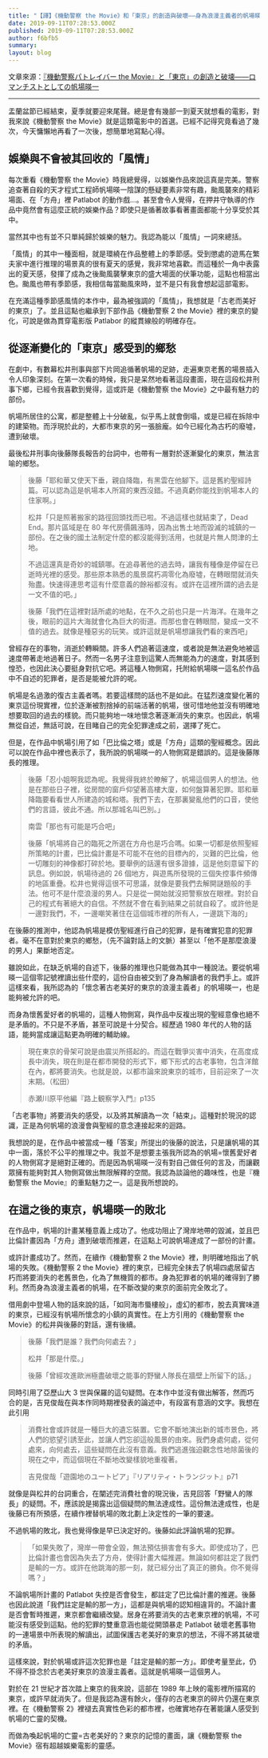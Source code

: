 ```yaml
---
title: "【譯】《機動警察 the Movie》和「東京」的創造與破壞――身為浪漫主義者的帆場暎一"
date: 2019-09-11T07:28:53.000Z
published: 2019-09-11T07:28:53.000Z
author: f6bfb5
summary:
layout: blog
---
```


文章來源：[『機動警察パトレイバー the Movie』と「東京」の創造と破壊――ロマンチストとしての帆場暎一](http://amberfeb.hatenablog.com/entry/2014/08/17/222326)

---

盂蘭盆節已經結束，夏季就要迎來尾聲。總是會有幾部一到夏天就想看的電影，對我來說《機動警察 the Movie》就是這類電影中的首選。已經不記得究竟看過了幾次，今天慵懶地再看了一次後，想簡單地寫點心得。

## 娛樂與不會被其回收的「風情」

每次重看《機動警察 the Movie》時我總覺得，以娛樂作品來說這真是完美。警察追查著自殺的天才程式工程師帆場暎一陰謀的懸疑要素非常有趣，颱風襲來的精彩場面、在「方舟」裡 Patlabot 的動作戲…。甚至會令人覺得，在押井守執導的作品中竟然會有這麼正統的娛樂作品？即使只是循著故事看著畫面都能十分享受於其中。

當然其中也有並不只單純歸於娛樂的魅力。我認為能以「風情」一詞來總括。

「風情」的其中一種面相，就是環繞在作品整體上的季節感。受到懲處的遊馬在繁夫家中進行推理的場景真的很有夏天的感覺，我非常地喜歡。而這種於一角中表露出的夏天感，發揮了成為之後颱風襲擊東京的盛大場面的伏筆功能，這點也相當出色。颱風也帶有季節感，我相信每當颱風來時，並不是只有我會想起這部電影。

在充滿這種季節感風情的本作中，最為被強調的「風情」，我想就是「古老而美好的東京」了。並且這點也繼承到下部作品《機動警察 2 the Movie》裡的東京的變化，可說是做為貫穿電影版 Patlabor 的縱貫線般的明確存在。

## 從逐漸變化的「東京」感受到的鄉愁

在劇中，有數幕松井刑事與部下片岡追循著帆場的足跡，走遍東京老舊的場景插入令人印象深刻。在第一次看的時候，我只是呆然地看著這段畫面，現在這段松井刑事下鄉，已經令我喜歡到覺得，這或許是《機動警察 the Movie》之中最有魅力的部份。

帆場所居住的公寓，都是整體上十分破亂，似乎馬上就會倒塌，或是已經在拆除中的建築物。而浮現於此的，大都市東京的另一張臉龐。如今已經化為古朽的廢墟，遭到破壞。

最後松井刑事向後藤隊長報告的台詞中，也帶有一層對於逐漸變化的東京，無法言喻的鄉愁。

> 後藤「耶和華又使天下垂，親自降臨，有黑雲在他腳下。這是舊約聖經詩篇。可以認為這是帆場本人所寫的東西沒錯。不過真虧你能找到帆場本人的住家啊。」
>
> 松井「只是照著搬家的路徑回頭找而已啦。不過這樣也就結束了，Dead End。那片區域是在 80 年代房價飆漲時，因為出售土地而毀滅的城鎮的一部份。在之後的國土法制定什麼的都沒能得到活用，也就是片無人問津的土地。
>
> 不過這還真是奇妙的城鎮哪。在追尋著他的過去時，讓我有種像是停留在已逝時光裡的感受。那些原本熟悉的風景腐朽凋零化為廢墟，在轉眼間就消失殆盡。快速得連思考這有什麼意義的餘裕都沒有。或許在這裡所謂的過去是一文不值的吧。」
>
> 後藤「我們在這裡對話所處的地點，在不久之前也只是一片海洋。在幾年之後，眼前的這片大海就會化為巨大的街道。而那也會在轉眼間，變成一文不值的過去。就像是種惡劣的玩笑。或許這就是帆場想讓我們看的東西吧」

曾經存在的事物，消逝於轉瞬間。許多人們追著這速度，或者說是無法避免地被這速度帶著走地過著日子。然而一名男子注意到這驚人而無能為力的速度，對其感到惶恐，也因此決心要挺身對抗它吧。將這種人物側寫，托附給帆場暎一這名於作品中不自述的犯罪者，是否是能被允許的呢。

帆場是名過激的復古主義者嗎。若要這樣問的話也不是如此。在猛烈速度變化著的東京這份現實裡，位於逐漸被割捨掉的前端活著的帆場，很可惜地他並沒有明確地想要取回的過去的樣貌。而只能夠地一味地懷念著逐漸消失的東京。也因此，帆場無從自述，無話可說，在目睹自己的完全犯罪達成之前，選擇了死亡。

但是，在作品中帆場引用了如「巴比倫之塔」或是「方舟」這類的聖經概念。因此可以說在作品中裡也表示了，我所說的帆場暎一的人物側寫是錯誤的。這是後藤隊長的推理。

> 後藤「忍小姐啊我認為呢。我覺得我終於瞭解了，帆場這個男人的想法。他是在那些日子裡，從房間的窗戶仰望著高樓大廈，如何盤算著犯罪。耶和華降臨要看看世人所建造的城和塔。我們下去，在那裏變亂他們的口音，使他們的言語，彼此不通。所以那城名叫巴別。」
>
> 南雲「那也有可能是巧合吧」
>
> 後藤「帆場將自己的臨死之所選在方舟也是巧合嗎。如果一切都是依照聖經所策略的計畫，巴比倫計畫是不可能不在他的目標內的，災難的巴比倫，他一切雕刻的神像都打碎於地。要舉例的話還有很多證據，這是他刻意留下的訊息。例如說，帆場待過的 26 個地方，與遊馬所發現的三個失控事件頻傳的地區重疊。松井也覺得這很不可思議，就像是要我們去解開謎題般的手法。他可不是什麼浪漫的男人。只是從一開始就沒把警察放在眼裡。對於自己的程式有著絕大的自信。不然就不會在看到結果之前就自殺了。或許他是一邊對我們，不，一邊嘲笑著住在這個城市裡的所有人，一邊跳下海的」

在後藤的推測中，他認為帆場是模仿聖經進行自己的犯罪，是有確實犯意的犯罪者。毫不在意對於東京的鄉愁，（先不論對話上的文脈）甚至以「他不是那麼浪漫的男人」果斷地否定。

雖說如此，在缺乏帆場的自述下，後藤的推理也只能做為其中一種說法。要從帆場暎一這個零記號裡讀出些什麼的，這份自由被交到了身為解讀者的我們手上。或許這樣來看，我所認為的「懷念著古老美好的東京的浪漫主義者」的帆場暎一，也是能夠被允許的吧。

而身為懷舊愛好者的帆場的，這種人物側寫，與作品中反複出現的聖經意像也絕不是矛盾的。不只是不矛盾，甚至可說是十分契合。經歷過 1980 年代的人物的話語，能夠當成讓這點更為明確的輔助線。

> 現在東京的骨架可說是由震災所搭起的。而這在戰爭災害中消失，在高度成長中消失，現在則是在都市開發的形式下，鄉下形式的古老事物，包含洋館在內，都將要消失。也就是說，以都市論來說東京的城市，目前迎來了一次末期。（松田）
>
> 赤瀬川原平他編『路上観察学入門』p135

「古老事物」將要消失的感受，以及將其解讀為一次「結束」。這種對於現況的認識，正是為何帆場的浪漫會與聖經的意念連接起來的迴路。

我想說的是，在作品中被當成一種「答案」所提出的後藤的說法，只是讓帆場的其中一面，落於不公平的推理之中。我並不是想要主張我所認為的帆場=懷舊愛好者的人物側寫才是絕對正確的。而是因為帆場暎一沒有對自己做任何的言及，而讓觀眾擁有能夠對其人物側寫做出無限解釋的空間。我認為談論他的趣味性，也是『機動警察 the Movie』的重點魅力之一。這是我所想說的。

## 在這之後的東京，帆場暎一的敗北

在作品中，帆場的計畫某種意義上成功了。他成功阻止了灣岸地帶的毀滅，並且巴比倫計畫因為「方舟」遭到破壞而推遲，在這點上可說帆場達成了一部份的計畫。

或許計畫成功了。然而，在續作《機動警察 2 the Movie》裡，則明確地指出了帆場的失敗。《機動警察 2 the Movie》裡的東京，已經完全抹去了帆場四處居留古朽而將要消失的老舊景色，化為了無機質的都市。身為犯罪者的帆場的確得到了勝利。然而身為浪漫主義者的帆場，在不斷改變的東京的面前完全敗北了。

借用劇中登場人物的話來說的話，「如同海市蜃樓般」，虛幻的都市，脫去真實味道的東京，已經沒有帆場所懷念的小鎮的真實性。在上方引用的《機動警察 the Movie》的松井與後藤的對話，還有後續。

> 後藤「我們是誰？我們向何處去？」
>
> 松井「那是什麼。」
>
> 後藤「曾經攻進歐洲極盡破壞之能事的野蠻人隊長在牆壁上所留下的話。」

同時引用了亞歷山大 3 世與保羅的這句疑問。在本作中並沒有做出解答，然而巧合的是，吉見俊哉在與本作同時期裡發表的論述中，有段富有意涵的文字。我想在此引用

> 消費社會或許就是一種巨大的遺忘裝置。它會不斷地演出新的城市景色，將人們的慾望引誘至此，並讓人們忘卻這般風景的由來。我們身處何處，從何處來，向何處去，這些疑問在此沒有意義。我們逃進強迫觀念性地除菌後的現在之中，而這個現在不斷地改變樣貌地重複著。
>
> 吉見俊哉「遊園地のユートピア」『リアリティ・トランジット』p71

就像是與松井的台詞重合，在闡述完消費社會的現況後，吉見回答「野蠻人的隊長」的疑問。不，應該說是揭露出這個疑問的無法達成性。這份無法達成性，也是後藤已有所預感，在續作裡替帆場的敗北劃上決定性的一筆的要速。

不過帆場的敗北，我也覺得像是早已決定好的。後藤如此評論帆場的犯罪。

> 「如果失敗了，灣岸一帶會全毀，無法預估損害會有多大。即使成功了，巴比倫計畫也會因為失去了方舟，使得計畫大幅推遲。無論如何都註定了我們是輸的一方。或許在他跳海的那一刻，就已經分出了真正的勝負。你不覺得嗎？」

不論帆場所計畫的 Patlabot 失控是否會發生，都註定了巴比倫計畫的推遲。後藤也因此說道「我們註定是輸的那一方」，這都是與帆場的認知相違背的。不論計畫是否會暫時推遲，東京都會繼續改變。居身在將要消失的古老東京裡的帆場，不可能沒有感受到這點。他的犯罪的雙重意涵也能從開頭暴走 Patlabot 破壞老舊事物的一連場景中所表現的解讀出，試圖保護古老美好的東京的想法，不得不將其破壞的矛盾。

這樣來說，對於帆場或許這次犯罪也是「註定是輸的那一方」。即使考量至此，仍不得不掛念於古老美好東京的浪漫主義者。這就是帆場暎一這個男人。

對於在 21 世紀才首次踏上東京的我來說，這部在 1989 年上映的電影裡所描寫的東京，或許早就消失了。但是我認為還有餘火，僅存的古老東京的碎片仍還在東京裡。在《機動警察 2》裡褪去真實性色彩的都市裡，也確實地存在著能讓人感受到帆場的亡靈的契機。

而做為喚起帆場的亡靈=古老美好的？東京的記憶的畫面，讓《機動警察 the Movie》宿有超越娛樂電影的靈感。
